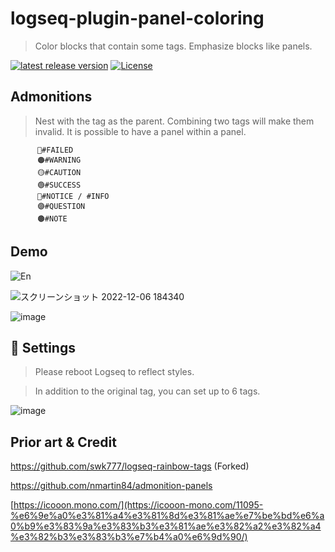 # logseq-plugin-panel-coloring

> Color blocks that contain some tags. Emphasize blocks like panels.

[![latest release version](https://img.shields.io/github/v/release/YU000jp/logseq-rainbow-blocks)](https://github.com/YU000jp/logseq-rainbow-blocks/releases)
[![License](https://img.shields.io/github/license/YU000jp/logseq-rainbow-blocks?color=blue)](https://github.com/YU000jp/logseq-rainbow-blocks/blob/main/LICENSE)

## Admonitions

> Nest with the tag as the parent. Combining two tags will make them invalid. It is possible to have a panel within a panel.

          🔴#FAILED
          🟠#WARNING
          🟡#CAUTION
          🟢#SUCCESS
          🔵#NOTICE / #INFO
          🟣#QUESTION
          🟤#NOTE

## Demo

![En](https://user-images.githubusercontent.com/111847207/205900410-888cda0e-020c-4b83-96ea-5793414803f0.png)

![スクリーンショット 2022-12-06 184340](https://user-images.githubusercontent.com/111847207/205900451-27ef0d6d-adbb-4e8f-86ea-eb5bf1a20320.png)

![image](https://user-images.githubusercontent.com/111847207/205902934-21140e61-7ec2-41c7-b89a-834bb5719392.png)


## 🎨 Settings

> Please reboot Logseq to reflect styles.

> In addition to the original tag, you can set up to 6 tags.

![image](https://user-images.githubusercontent.com/111847207/205900502-1e6d4617-5442-46f5-b835-f1bd0ce0c123.png)

## Prior art & Credit

<https://github.com/swk777/logseq-rainbow-tags> (Forked)

<https://github.com/nmartin84/admonition-panels>

[https://icooon.mono.com/](https://icooon-mono.com/11095-%e6%9e%a0%e3%81%a4%e3%81%8d%e3%81%ae%e7%be%bd%e6%a0%b9%e3%83%9a%e3%83%b3%e3%81%ae%e3%82%a2%e3%82%a4%e3%82%b3%e3%83%b3%e7%b4%a0%e6%9d%90/)
